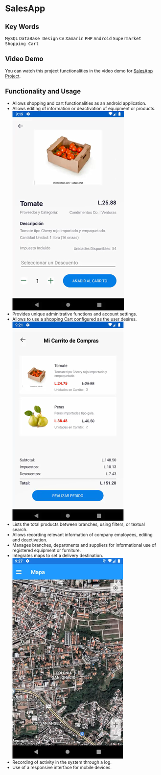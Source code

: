 # SalesApp
## Key Words
 <kbd>MySQL</kbd> <kbd>DataBase Design</kbd> <kbd>C#</kbd> <kbd>Xamarin</kbd> <kbd>PHP</kbd> <kbd>Android</kbd> <kbd>Supermarket</kbd> <kbd>Shopping Cart</kbd>
 
 ## Video Demo
You can watch this project functionalities in the video demo for [SalesApp Project](https://youtu.be/9U__mYIMx5Q).

 ## Functionality and Usage
- Allows shopping and cart functionalities as an android application.
- Allows editing of information or deactivation of equipment or products.
  ![Screenshot of the project.](/Images/Product.PNG)
- Provides unique adminitrative functions and account settings.
- Allows to use a shopping Cart configured as the user desires.
  ![Screenshot of the project.](/Images/Carrito.PNG)
- Lists the total products between branches, using filters, or textual search.
- Allows recording relevant information of company employees, editing and deactivation.
- Manages branches, departments and suppliers for informational use of registered equipment or furniture.
- Integrates maps to set a delivery destination.
  ![Screenshot of the project.](/Images/Map.PNG)
- Recording of activity in the system through a log.
- Use of a responsive interface for mobile devices.
